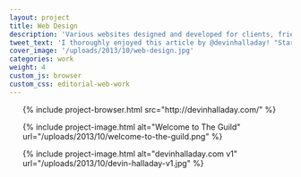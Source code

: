 ```yaml
---
layout: project
title: Web Design
description: 'Various websites designed and developed for clients, friends and studio projects.'
tweet_text: 'I thoroughly enjoyed this article by @devinhalladay! "Starting Fresh":'
cover_image: '/uploads/2013/10/web-design.jpg'
categories: work
weight: 4
custom_js: browser
custom_css: editorial-web-work
---
```


<ul class="small-block-grid-1 large-block-grid-1">
  {% include project-browser.html src="http://devinhalladay.com/" %}
</ul>

<ul class="small-block-grid-1 large-block-grid-2">
  {% include project-image.html alt="Welcome to The Guild" url="/uploads/2013/10/welcome-to-the-guild.png" %}

  {% include project-image.html alt="devinhalladay.com v1" url="/uploads/2013/10/devin-halladay-v1.jpg" %}
</ul>